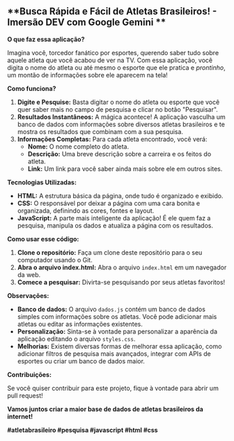 ## **Busca Rápida e Fácil de Atletas Brasileiros! - Imersão DEV com Google Gemini ** 

**O que faz essa aplicação?**

Imagina você, torcedor fanático por esportes, querendo saber tudo sobre aquele atleta que você acabou de ver na TV. Com essa aplicação, você digita o nome do atleta ou até mesmo o esporte que ele pratica e *prontinho*, um montão de informações sobre ele aparecem na tela! 

**Como funciona?**

1. **Digite e Pesquise:** Basta digitar o nome do atleta ou esporte que você quer saber mais no campo de pesquisa e clicar no botão "Pesquisar".
2. **Resultados Instantâneos:** A mágica acontece! A aplicação vasculha um banco de dados com informações sobre diversos atletas brasileiros e te mostra os resultados que combinam com a sua pesquisa.
3. **Informações Completas:** Para cada atleta encontrado, você verá:
   * **Nome:** O nome completo do atleta.
   * **Descrição:** Uma breve descrição sobre a carreira e os feitos do atleta.
   * **Link:** Um link para você saber ainda mais sobre ele em outros sites.

**Tecnologias Utilizadas:**

* **HTML:** A estrutura básica da página, onde tudo é organizado e exibido.
* **CSS:** O responsável por deixar a página com uma cara bonita e organizada, definindo as cores, fontes e layout.
* **JavaScript:** A parte mais inteligente da aplicação! É ele quem faz a pesquisa, manipula os dados e atualiza a página com os resultados.

**Como usar esse código:**

1. **Clone o repositório:** Faça um clone deste repositório para o seu computador usando o Git.
2. **Abra o arquivo index.html:** Abra o arquivo `index.html` em um navegador da web.
3. **Comece a pesquisar:** Divirta-se pesquisando por seus atletas favoritos!

**Observações:**

* **Banco de dados:** O arquivo `dados.js` contém um banco de dados simples com informações sobre os atletas. Você pode adicionar mais atletas ou editar as informações existentes.
* **Personalização:** Sinta-se à vontade para personalizar a aparência da aplicação editando o arquivo `styles.css`.
* **Melhorias:** Existem diversas formas de melhorar essa aplicação, como adicionar filtros de pesquisa mais avançados, integrar com APIs de esportes ou criar um banco de dados maior.

**Contribuições:**

Se você quiser contribuir para este projeto, fique à vontade para abrir um pull request! 

**Vamos juntos criar a maior base de dados de atletas brasileiros da internet!** 

**#atletabrasileiro #pesquisa #javascript #html #css**
